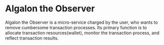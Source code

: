 # Algalon the Observer
Algalon the Observer is a micro-service charged by the user, who wants to remove cumbersome transaction processes. Its primary function is to allocate transaction resources(wallet), monitor the transaction process, and reflect transaction results.


